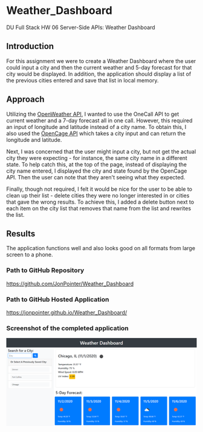 # Weather_Dashboard

DU Full Stack HW 06 Server-Side APIs: Weather Dashboard

## Introduction

For this assignment we were to create a Weather Dashboard where the user could input a city and then the current weather and 5-day forecast for that city would be displayed. In addition, the application should display a list of the previous cities entered and save that list in local memory.

## Approach

Utilizing the [OpenWeather API](https://openweathermap.org/api), I wanted to use the OneCall API to get current weather and a 7-day forecast all in one call. However, this required an input of longitude and latitude instead of a city name. To obtain this, I also used the [OpenCage API](https://opencagedata.com/api) which takes a city input and can return the longitude and latitude.

Next, I was concerned that the user might input a city, but not get the actual city they were expecting - for instance, the same city name in a different state. To help catch this, at the top of the page, instead of displaying the city name entered, I displayed the city and state found by the OpenCage API. Then the user can note that they aren't seeing what they expected.

Finally, though not required, I felt it would be nice for the user to be able to clean up their list - delete cities they were no longer interested in or cities that gave the wrong results. To achieve this, I added a delete button next to each item on the city list that removes that name from the list and rewrites the list.

## Results

The application functions well and also looks good on all formats from large screen to a phone.

### Path to GitHub Repository

<https://github.com/JonPointer/Weather_Dashboard>

### Path to GitHub Hosted Application

<https://jonpointer.github.io/Weather_Dashboard/>

### Screenshot of the completed application

![Weather Dashboard Screenshot](./Assets/images/ScreenShot.PNG)
